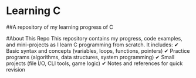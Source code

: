 # Learning C
##A repository of my learning progress of C

#About This Repo
This repository contains my progress, code examples, and mini-projects as I learn C programming from scratch. It includes:
✔ Basic syntax and concepts (variables, loops, functions, pointers)
✔ Practice programs (algorithms, data structures, system programming)
✔ Small projects (file I/O, CLI tools, game logic)
✔ Notes and references for quick revision
